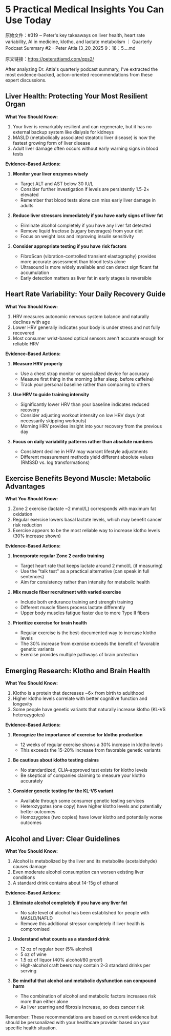 # 5 Practical Medical Insights You Can Use Today

原始文件：#319 ‒ Peter's key takeaways on liver health, heart rate variability, AI in medicine, klotho, and lactate metabolism ｜ Quarterly Podcast Summary #2 - Peter Attia (3_20_2025 9：18：5….md

原文链接：https://peterattiamd.com/qps2/

<YouTube videoId="HA0dRBwSQn8" />

After analyzing Dr. Attia's quarterly podcast summary, I've extracted the most evidence-backed, action-oriented recommendations from these expert discussions.

## Liver Health: Protecting Your Most Resilient Organ

**What You Should Know:**
1. Your liver is remarkably resilient and can regenerate, but it has no external backup system like dialysis for kidneys
2. MASLD (metabolically associated steatotic liver disease) is now the fastest growing form of liver disease
3. Adult liver damage often occurs without early warning signs in blood tests

**Evidence-Based Actions:**
1. **Monitor your liver enzymes wisely**
   - Target ALT and AST below 30 IU/L
   - Consider further investigation if levels are persistently 1.5-2× elevated
   - Remember that blood tests alone can miss early liver damage in adults

2. **Reduce liver stressors immediately if you have early signs of liver fat**
   - Eliminate alcohol completely if you have any liver fat detected
   - Remove liquid fructose (sugary beverages) from your diet
   - Focus on weight loss and improving insulin sensitivity

3. **Consider appropriate testing if you have risk factors**
   - FibroScan (vibration-controlled transient elastography) provides more accurate assessment than blood tests alone
   - Ultrasound is more widely available and can detect significant fat accumulation
   - Early detection matters as liver fat in early stages is reversible

## Heart Rate Variability: Your Daily Recovery Guide

**What You Should Know:**
1. HRV measures autonomic nervous system balance and naturally declines with age
2. Lower HRV generally indicates your body is under stress and not fully recovered
3. Most consumer wrist-based optical sensors aren't accurate enough for reliable HRV

**Evidence-Based Actions:**
1. **Measure HRV properly**
   - Use a chest strap monitor or specialized device for accuracy
   - Measure first thing in the morning (after sleep, before caffeine)
   - Track your personal baseline rather than comparing to others

2. **Use HRV to guide training intensity**
   - Significantly lower HRV than your baseline indicates reduced recovery
   - Consider adjusting workout intensity on low HRV days (not necessarily skipping workouts)
   - Morning HRV provides insight into your recovery from the previous day

3. **Focus on daily variability patterns rather than absolute numbers**
   - Consistent decline in HRV may warrant lifestyle adjustments
   - Different measurement methods yield different absolute values (RMSSD vs. log transformations)

## Exercise Benefits Beyond Muscle: Metabolic Advantages

**What You Should Know:**
1. Zone 2 exercise (lactate ~2 mmol/L) corresponds with maximum fat oxidation
2. Regular exercise lowers basal lactate levels, which may benefit cancer risk reduction
3. Exercise appears to be the most reliable way to increase klotho levels (30% increase shown)

**Evidence-Based Actions:**
1. **Incorporate regular Zone 2 cardio training**
   - Target heart rate that keeps lactate around 2 mmol/L (if measuring)
   - Use the "talk test" as a practical alternative (can speak in full sentences)
   - Aim for consistency rather than intensity for metabolic health

2. **Mix muscle fiber recruitment with varied exercise**
   - Include both endurance training and strength training
   - Different muscle fibers process lactate differently
   - Upper body muscles fatigue faster due to more Type II fibers

3. **Prioritize exercise for brain health**
   - Regular exercise is the best-documented way to increase klotho levels
   - The 30% increase from exercise exceeds the benefit of favorable genetic variants
   - Exercise provides multiple pathways of brain protection

## Emerging Research: Klotho and Brain Health

**What You Should Know:**
1. Klotho is a protein that decreases ~6× from birth to adulthood
2. Higher klotho levels correlate with better cognitive function and longevity
3. Some people have genetic variants that naturally increase klotho (KL-VS heterozygotes)

**Evidence-Based Actions:**
1. **Recognize the importance of exercise for klotho production**
   - 12 weeks of regular exercise shows a 30% increase in klotho levels
   - This exceeds the 15-20% increase from favorable genetic variants

2. **Be cautious about klotho testing claims**
   - No standardized, CLIA-approved test exists for klotho levels
   - Be skeptical of companies claiming to measure your klotho accurately

3. **Consider genetic testing for the KL-VS variant**
   - Available through some consumer genetic testing services
   - Heterozygotes (one copy) have higher klotho levels and potentially better outcomes
   - Homozygotes (two copies) have lower klotho and potentially worse outcomes

## Alcohol and Liver: Clear Guidelines

**What You Should Know:**
1. Alcohol is metabolized by the liver and its metabolite (acetaldehyde) causes damage
2. Even moderate alcohol consumption can worsen existing liver conditions
3. A standard drink contains about 14-15g of ethanol

**Evidence-Based Actions:**
1. **Eliminate alcohol completely if you have any liver fat**
   - No safe level of alcohol has been established for people with MASLD/NAFLD
   - Remove this additional stressor completely if liver health is compromised

2. **Understand what counts as a standard drink**
   - 12 oz of regular beer (5% alcohol)
   - 5 oz of wine
   - 1.5 oz of liquor (40% alcohol/80 proof)
   - High-alcohol craft beers may contain 2-3 standard drinks per serving

3. **Be mindful that alcohol and metabolic dysfunction can compound harm**
   - The combination of alcohol and metabolic factors increases risk more than either alone
   - As liver scarring and fibrosis increase, so does cancer risk

Remember: These recommendations are based on current evidence but should be personalized with your healthcare provider based on your specific health situation.